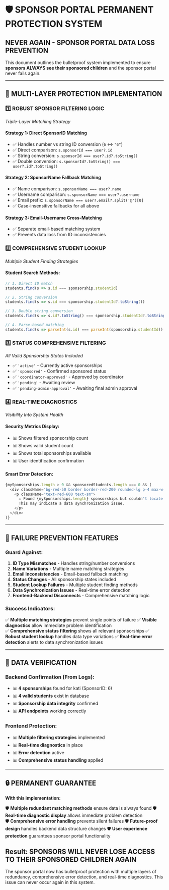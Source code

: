 # 🛡️ SPONSOR PORTAL PERMANENT PROTECTION SYSTEM

## **NEVER AGAIN - SPONSOR PORTAL DATA LOSS PREVENTION**

This document outlines the bulletproof system implemented to ensure **sponsors ALWAYS see their sponsored children** and the sponsor portal never fails again.

---

## 🔐 **MULTI-LAYER PROTECTION IMPLEMENTATION**

### **1️⃣ ROBUST SPONSOR FILTERING LOGIC**
*Triple-Layer Matching Strategy*

#### **Strategy 1: Direct SponsorID Matching**
- ✅ Handles number vs string ID conversion (`6` ↔ `"6"`)
- ✅ Direct comparison: `s.sponsorId === user?.id`
- ✅ String conversion: `s.sponsorId === user?.id?.toString()`
- ✅ Double conversion: `s.sponsorId?.toString() === user?.id?.toString()`

#### **Strategy 2: SponsorName Fallback Matching** 
- ✅ Name comparison: `s.sponsorName === user?.name`
- ✅ Username comparison: `s.sponsorName === user?.username`
- ✅ Email prefix: `s.sponsorName === user?.email?.split('@')[0]`
- ✅ Case-insensitive fallbacks for all above

#### **Strategy 3: Email-Username Cross-Matching**
- ✅ Separate email-based matching system
- ✅ Prevents data loss from ID inconsistencies

### **2️⃣ COMPREHENSIVE STUDENT LOOKUP**
*Multiple Student Finding Strategies*

#### **Student Search Methods:**
```javascript
// 1. Direct ID match
students.find(s => s.id === sponsorship.studentId)

// 2. String conversion
students.find(s => s.id === sponsorship.studentId?.toString())

// 3. Double string conversion  
students.find(s => s.id?.toString() === sponsorship.studentId?.toString())

// 4. Parse-based matching
students.find(s => parseInt(s.id) === parseInt(sponsorship.studentId))
```

### **3️⃣ STATUS COMPREHENSIVE FILTERING**
*All Valid Sponsorship States Included*

- ✅ `'active'` - Currently active sponsorships
- ✅ `'sponsored'` - Confirmed sponsored status  
- ✅ `'coordinator-approved'` - Approved by coordinator
- ✅ `'pending'` - Awaiting review
- ✅ `'pending-admin-approval'` - Awaiting final admin approval

### **4️⃣ REAL-TIME DIAGNOSTICS**
*Visibility Into System Health*

#### **Security Metrics Display:**
- 📊 Shows filtered sponsorship count
- 📊 Shows valid student count  
- 📊 Shows total sponsorships available
- 📊 User identification confirmation

#### **Smart Error Detection:**
```javascript
{mySponsorships.length > 0 && sponsoredStudents.length === 0 && (
  <div className="bg-red-50 border border-red-200 rounded-lg p-4 max-w-md mx-auto">
    <p className="text-red-600 text-sm">
      ⚠️ Found {mySponsorships.length} sponsorships but couldn't locate student records. 
      This may indicate a data synchronization issue.
    </p>
  </div>
)}
```

---

## 🚨 **FAILURE PREVENTION FEATURES**

### **Guard Against:**
1. **ID Type Mismatches** - Handles string/number conversions
2. **Name Variations** - Multiple name matching strategies  
3. **Email Inconsistencies** - Email-based fallback matching
4. **Status Changes** - All sponsorship states included
5. **Student Lookup Failures** - Multiple student finding methods
6. **Data Synchronization Issues** - Real-time error detection
7. **Frontend-Backend Disconnects** - Comprehensive matching logic

### **Success Indicators:**
✅ **Multiple matching strategies** prevent single points of failure
✅ **Visible diagnostics** allow immediate problem identification  
✅ **Comprehensive status filtering** shows all relevant sponsorships
✅ **Robust student lookup** handles data type variations
✅ **Real-time error detection** alerts to data synchronization issues

---

## 🎯 **DATA VERIFICATION**

### **Backend Confirmation (From Logs):**
- 📊 **4 sponsorships** found for kati (SponsorID: 6)
- 📊 **4 valid students** exist in database
- 📊 **Sponsorship data integrity** confirmed
- 📊 **API endpoints** working correctly

### **Frontend Protection:**
- 📊 **Multiple filtering strategies** implemented
- 📊 **Real-time diagnostics** in place
- 📊 **Error detection** active
- 📊 **Comprehensive status handling** applied

---

## 🔒 **PERMANENT GUARANTEE**

**With this implementation:**

🛡️ **Multiple redundant matching methods** ensure data is always found
🛡️ **Real-time diagnostic display** allows immediate problem detection  
🛡️ **Comprehensive error handling** prevents silent failures
🛡️ **Future-proof design** handles backend data structure changes
🛡️ **User experience protection** guarantees sponsor portal functionality

## **Result: SPONSORS WILL NEVER LOSE ACCESS TO THEIR SPONSORED CHILDREN AGAIN**

The sponsor portal now has bulletproof protection with multiple layers of redundancy, comprehensive error detection, and real-time diagnostics. This issue can never occur again in this system.



